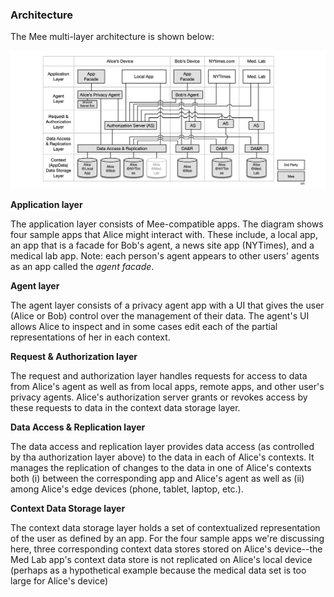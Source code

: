 ### Architecture

The Mee multi-layer architecture is shown below:

![architecture](./images/architecture.png)

**Application layer**

The application layer consists of Mee-compatible apps. The diagram shows four sample apps that Alice might interact with. These include, a local app, an app that is a facade for Bob's agent, a news site app (NYTimes), and a medical lab app. Note: each person's agent appears to other users' agents as an app called the *agent facade*. 

**Agent layer**

The agent layer consists of a privacy agent app with a UI that gives the user (Alice or Bob) control over the management of their data. The agent's UI allows Alice to inspect and in some cases edit each of the partial representations of her in each context. 

**Request & Authorization layer**

The request and authorization layer handles requests for access to data from Alice's agent as well as from local apps, remote apps, and other user's privacy agents. Alice's authorization server grants or revokes access by these requests to data in the context data storage layer. 

**Data Access & Replication layer**

The data access and replication layer provides data access (as controlled by tha authorization layer above) to the data in each of Alice's contexts. It manages the replication of changes to the data in one of Alice's contexts both (i) between the corresponding app and Alice's agent as well as (ii) among Alice's edge devices (phone, tablet, laptop, etc.).

**Context Data Storage layer**

The context data storage layer holds a set of contextualized representation of the user as defined by an app. For the four sample apps we're discussing here, three corresponding context data stores stored on Alice's device--the Med Lab app's context data store is not replicated on Alice's local device (perhaps as a hypothetical example because the medical data set is too large for Alice's device)